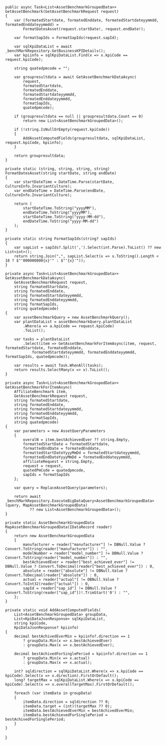     public async Task<List<AssetBenchmarkGroupedData>> GetAssetBenchmark(GetAssetBenchmarkRequest request)
    {
        var (formatedStartdate, formatedEnddate, formatedStartdateyymmdd, formatedEnddateyymmdd) =
            FormatDatesAsset(request.startDate!, request.endDate!);

        var formatSapIds = FormatSapIds(request.sapId);

        var sqlKpiDataList = await _benchMarkRepository.GetBusinessKPIDetails();
        var kpiinfo = sqlKpiDataList.Find(x => x.kpiCode == request.kpiCode);

        string quatedpmcode = "";

        var groupresultdata = await GetAssetBenchmarkDataAsync(
            request,
            formatedStartdate,
            formatedEnddate,
            formatedStartdateyymmdd,
            formatedEnddateyymmdd,
            formatSapIds,
            quatedpmcode);

        if (groupresultdata == null || groupresultdata.Count == 0)
            return new List<AssetBenchmarkGroupedData>();

        if (!string.IsNullOrEmpty(request.kpiCode))
        {
            AddAssetComputedFields(groupresultdata, sqlKpiDataList, request.kpiCode, kpiinfo);
        }

        return groupresultdata;
    }

    private static (string, string, string, string) FormatDatesAsset(string startDate, string endDate)
    {
        var startDateTime = DateTime.Parse(startDate, CultureInfo.InvariantCulture);
        var endDateTime = DateTime.Parse(endDate, CultureInfo.InvariantCulture);

        return (
            startDateTime.ToString("yyyyMM"),
            endDateTime.ToString("yyyyMM"),
            startDateTime.ToString("yyyy-MM-dd"),
            endDateTime.ToString("yyyy-MM-dd")
        );
    }

    private static string FormatSapIds(string? sapIds)
    {
        var sapList = sapIds?.Split(',').Select(int.Parse).ToList() ?? new List<int>();
        return string.Join(",", sapList.Select(x => x.ToString().Length < 18 ? $"'000000000{x}'" : $"'{x}'"));
    }

    private async Task<List<AssetBenchmarkGroupedData>> GetAssetBenchmarkDataAsync(
        GetAssetBenchmarkRequest request,
        string formatedStartdate,
        string formatedEnddate,
        string formatedStartdateyymmdd,
        string formatedEnddateyymmdd,
        string formatSapIds,
        string quatedpmcode)
    {
        var assetBenchmarkQuery = new AssetBenchmarkQuery();
        var plantDataList = assetBenchmarkQuery.plantDataList
            .Where(a => a.kpiCode == request.kpiCode)
            .ToList();

        var tasks = plantDataList
            .Select(item => GetAssetBenchmarkForItemAsync(item, request, formatedStartdate, formatedEnddate,
                formatedStartdateyymmdd, formatedEnddateyymmdd, formatSapIds, quatedpmcode));

        var results = await Task.WhenAll(tasks);
        return results.SelectMany(x => x).ToList();
    }

    private async Task<List<AssetBenchmarkGroupedData>> GetAssetBenchmarkForItemAsync(
        AffiliateBenchmark item,
        GetAssetBenchmarkRequest request,
        string formatedStartdate,
        string formatedEnddate,
        string formatedStartdateyymmdd,
        string formatedEnddateyymmdd,
        string formatSapIds,
        string quatedpmcode)
    {
        var parameters = new AssetQueryParameters
        {
            overalN = item.bestAchievedEver ?? string.Empty,
            formattedStartDate = formatedStartdate,
            formattedEndDate = formatedEnddate,
            formattedStartDateYyyyMmDd = formatedStartdateyymmdd,
            formattedEndDateYyyyMmDd = formatedEnddateyymmdd,
            affiliateRequest = string.Empty,
            request = request,
            quotedPmCode = quatedpmcode,
            sapIds = formatSapIds
        };

        var query = ReplaceAssetQuery(parameters);

        return await _benchMarkRepository.ExecuteBigDataQuery<AssetBenchmarkGroupedData>(query, MapAssetBenchmarkGroupedData)
               ?? new List<AssetBenchmarkGroupedData>();
    }

    private static AssetBenchmarkGroupedData MapAssetBenchmarkGroupedData(IDataRecord reader)
    {
        return new AssetBenchmarkGroupedData
        {
            manufacturer = reader["manufacturer"] != DBNull.Value ? Convert.ToString(reader["manufacturer"]) : "",
            modelNumber = reader["model_number"] != DBNull.Value ? Convert.ToString(reader["model_number"]) : "",
            bestAchievedEver = reader["best_achieved_ever"] != DBNull.Value ? Convert.ToDecimal(reader["best_achieved_ever"]) : 0,
            absolute = reader["absolute"] != DBNull.Value ? Convert.ToDecimal(reader["absolute"]) : 0,
            actual = reader["actual"] != DBNull.Value ? Convert.ToInt32(reader["actual"]) : 0,
            sapId = reader["sap_id"] != DBNull.Value ? Convert.ToString(reader["sap_id"])!.TrimStart('0') : "",
        };
    }

    private static void AddAssetComputedFields(
        List<AssetBenchmarkGroupedData> groupData,
        List<KpiDataJsonResponse> sqlKpiDataList,
        string kpiCode,
        KpiDataJsonResponse? kpiinfo)
    {
        decimal bestAchivedEverMin = kpiinfo?.direction == 1
            ? groupData.Min(x => x.bestAchievedEver)
            : groupData.Max(x => x.bestAchievedEver);

        decimal bestAchivedForSinglePeriod = kpiinfo?.direction == 1
            ? groupData.Min(x => x.actual)
            : groupData.Max(x => x.actual);

        int? sqldirection = sqlKpiDataList.Where(x => x.kpiCode == kpiCode).Select(x => x.direction).FirstOrDefault();
        long? targetMax = sqlKpiDataList.Where(x => x.kpiCode == kpiCode).Select(x => x.overallTargetMax).FirstOrDefault();

        foreach (var itemData in groupData)
        {
            itemData.direction = sqldirection ?? 0;
            itemData.target = (int)(targetMax ?? 0);
            itemData.bestAchievedEverMin = bestAchivedEverMin;
            itemData.bestAchievedForSinglePeriod = bestAchivedForSinglePeriod;
        }
    }
}

